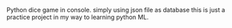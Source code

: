 Python dice game in console.
simply using json file as database
this is just a practice project in my way to learning python ML.
